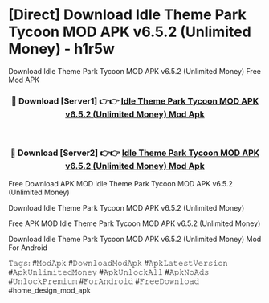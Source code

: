 # [Direct] Download Idle Theme Park Tycoon MOD APK v6.5.2 (Unlimited Money) - h1r5w
Download Idle Theme Park Tycoon MOD APK v6.5.2 (Unlimited Money) Free Mod APK

<div align="center">
<h3>🔴 Download [Server1] 👉👉 <a href="https://apk-comot.site?title=Idle_Theme_Park_Tycoon_MOD_APK_v6.5.2_(Unlimited_Money)">Idle Theme Park Tycoon MOD APK v6.5.2 (Unlimited Money) Mod Apk</a></h3><br>

<h3>🔴 Download [Server2] 👉👉 <a href="https://apk-comot.site?title=Idle_Theme_Park_Tycoon_MOD_APK_v6.5.2_(Unlimited_Money)">Idle Theme Park Tycoon MOD APK v6.5.2 (Unlimited Money) Mod Apk</a></h3>
</div>


Free Download APK MOD Idle Theme Park Tycoon MOD APK v6.5.2 (Unlimited Money)

Download Idle Theme Park Tycoon MOD APK v6.5.2 (Unlimited Money) 

Free APK MOD Idle Theme Park Tycoon MOD APK v6.5.2 (Unlimited Money) 

Download Idle Theme Park Tycoon MOD APK v6.5.2 (Unlimited Money) Mod For Android

𝚃𝚊𝚐𝚜: #𝙼𝚘𝚍𝙰𝚙𝚔 #𝙳𝚘𝚠𝚗𝚕𝚘𝚊𝚍𝙼𝚘𝚍𝙰𝚙𝚔 #𝙰𝚙𝚔𝙻𝚊𝚝𝚎𝚜𝚝𝚅𝚎𝚛𝚜𝚒𝚘𝚗 #𝙰𝚙𝚔𝚄𝚗𝚕𝚒𝚖𝚒𝚝𝚎𝚍𝙼𝚘𝚗𝚎𝚢 #𝙰𝚙𝚔𝚄𝚗𝚕𝚘𝚌𝚔𝙰𝚕𝚕 #𝙰𝚙𝚔𝙽𝚘𝙰𝚍𝚜 #𝚄𝚗𝚕𝚘𝚌𝚔𝙿𝚛𝚎𝚖𝚒𝚞𝚖 #𝙵𝚘𝚛𝙰𝚗𝚍𝚛𝚘𝚒𝚍 #𝙵𝚛𝚎𝚎𝙳𝚘𝚠𝚗𝚕𝚘𝚊𝚍 #home_design_mod_apk